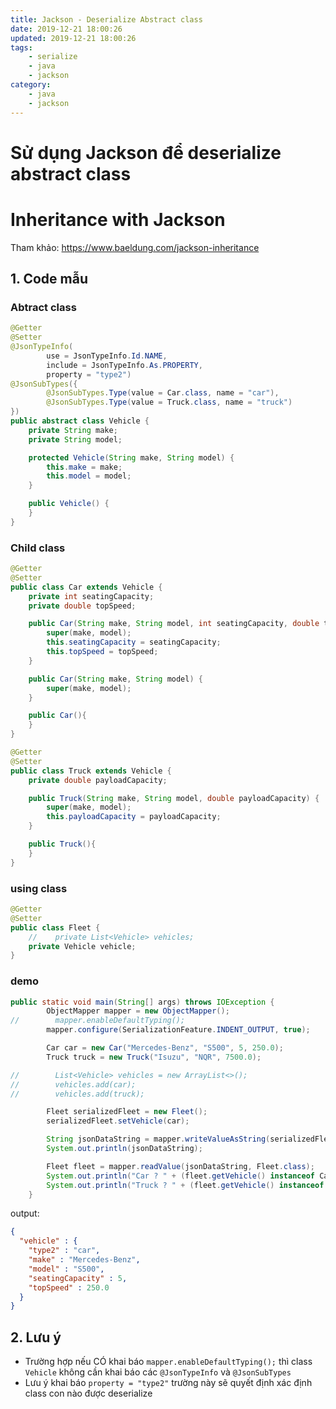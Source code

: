 ```yaml
---
title: Jackson - Deserialize Abstract class
date: 2019-12-21 18:00:26
updated: 2019-12-21 18:00:26
tags:
    - serialize
    - java
    - jackson
category: 
    - java
    - jackson
---
```


# Sử dụng Jackson để deserialize abstract class 
# Inheritance with Jackson
Tham khảo: https://www.baeldung.com/jackson-inheritance

## 1. Code mẫu
### Abtract class

```java
@Getter
@Setter
@JsonTypeInfo(
        use = JsonTypeInfo.Id.NAME,
        include = JsonTypeInfo.As.PROPERTY,
        property = "type2")
@JsonSubTypes({
        @JsonSubTypes.Type(value = Car.class, name = "car"),
        @JsonSubTypes.Type(value = Truck.class, name = "truck")
})
public abstract class Vehicle {
    private String make;
    private String model;

    protected Vehicle(String make, String model) {
        this.make = make;
        this.model = model;
    }

    public Vehicle() {
    }
}
```

### Child class

```java
@Getter
@Setter
public class Car extends Vehicle {
    private int seatingCapacity;
    private double topSpeed;

    public Car(String make, String model, int seatingCapacity, double topSpeed) {
        super(make, model);
        this.seatingCapacity = seatingCapacity;
        this.topSpeed = topSpeed;
    }

    public Car(String make, String model) {
        super(make, model);
    }

    public Car(){
    }
}
```

```java
@Getter
@Setter
public class Truck extends Vehicle {
    private double payloadCapacity;

    public Truck(String make, String model, double payloadCapacity) {
        super(make, model);
        this.payloadCapacity = payloadCapacity;
    }

    public Truck(){
    }
}
```
### using class

```java
@Getter
@Setter
public class Fleet {
    //    private List<Vehicle> vehicles;
    private Vehicle vehicle;
}
```
### demo

```java
public static void main(String[] args) throws IOException {
        ObjectMapper mapper = new ObjectMapper();
//        mapper.enableDefaultTyping();
        mapper.configure(SerializationFeature.INDENT_OUTPUT, true);

        Car car = new Car("Mercedes-Benz", "S500", 5, 250.0);
        Truck truck = new Truck("Isuzu", "NQR", 7500.0);

//        List<Vehicle> vehicles = new ArrayList<>();
//        vehicles.add(car);
//        vehicles.add(truck);

        Fleet serializedFleet = new Fleet();
        serializedFleet.setVehicle(car);

        String jsonDataString = mapper.writeValueAsString(serializedFleet);
        System.out.println(jsonDataString);

        Fleet fleet = mapper.readValue(jsonDataString, Fleet.class);
        System.out.println("Car ? " + (fleet.getVehicle() instanceof Car));
        System.out.println("Truck ? " + (fleet.getVehicle() instanceof Truck));
    }
```

output:

```json
{
  "vehicle" : {
    "type2" : "car",
    "make" : "Mercedes-Benz",
    "model" : "S500",
    "seatingCapacity" : 5,
    "topSpeed" : 250.0
  }
}
```

## 2. Lưu ý
- Trường hợp nếu CÓ khai báo `mapper.enableDefaultTyping();` thì class `Vehicle` không cần khai báo các `@JsonTypeInfo` và `@JsonSubTypes` 
- Lưu ý khai báo `property = "type2"` trường này sẽ quyết định xác định class con nào được deserialize
